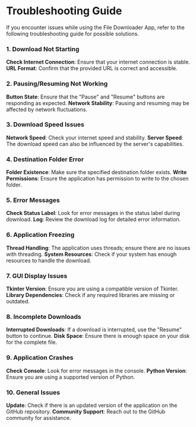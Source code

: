 # Troubleshooting Guide
If you encounter issues while using the File Downloader App, refer to the following troubleshooting guide for possible solutions.
### 1. Download Not Starting
**Check Internet Connection**: Ensure that your internet connection is stable.
**URL Format**: Confirm that the provided URL is correct and accessible.
### 2. Pausing/Resuming Not Working
**Button State**: Ensure that the "Pause" and "Resume" buttons are responding as expected.
**Network Stability**: Pausing and resuming may be affected by network fluctuations.
### 3. Download Speed Issues
**Network Speed**: Check your internet speed and stability.
**Server Speed**: The download speed can also be influenced by the server's capabilities.
### 4. Destination Folder Error
**Folder Existence**: Make sure the specified destination folder exists.
**Write Permissions**: Ensure the application has permission to write to the chosen folder.
### 5. Error Messages
**Check Status Label**: Look for error messages in the status label during download.
**Log**: Review the download log for detailed error information.
### 6. Application Freezing
**Thread Handling**: The application uses threads; ensure there are no issues with threading.
**System Resources**: Check if your system has enough resources to handle the download.
### 7. GUI Display Issues
**Tkinter Version**: Ensure you are using a compatible version of Tkinter.
**Library Dependencies**: Check if any required libraries are missing or outdated.
### 8. Incomplete Downloads
**Interrupted Downloads**: If a download is interrupted, use the "Resume" button to continue.
**Disk Space**: Ensure there is enough space on your disk for the complete file.
### 9. Application Crashes
**Check Console**: Look for error messages in the console.
**Python Version**: Ensure you are using a supported version of Python.
### 10. General Issues
**Update**: Check if there is an updated version of the application on the GitHub repository.
**Community Support**: Reach out to the GitHub community for assistance.
